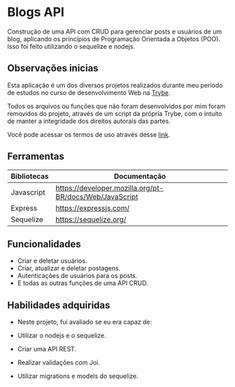 # Blogs API

Construção de uma API com CRUD para gerenciar posts e usuários de um blog, aplicando os princípios de Programação Orientada a Objetos (POO). Isso foi feito utilizando o sequelize e nodejs.

## Observações inicias

Esta aplicação é um dos diversos projetos realizados durante meu período de estudos no curso de desenvolvimento Web na [Trybe](https://www.betrybe.com/).

Todos os arquivos ou funções que não foram desenvolvidos por mim foram removidos do projeto, através de um script da própria Trybe, com o intuito de manter a integridade dos direitos autorais das partes.

Você pode acessar os termos de uso através desse [link](https://www.betrybe.com/termos-de-uso).

## Ferramentas

| Bibliotecas | Documentação |
| ------ | ------ |
| Javascript | https://developer.mozilla.org/pt-BR/docs/Web/JavaScript |
| Express| https://expressjs.com/ |
| Sequelize| https://sequelize.org/|

## Funcionalidades

- Criar e deletar usuários.
- Criar, atualizar e deletar postagens.
- Autenticações de usuários para os posts.
- E todas as outras funções de uma API CRUD.


## Habilidades adquiridas

- Neste projeto, fui avaliado se eu era capaz de:

- Utilizar o nodejs e o sequelize.

- Criar uma API REST.

- Realizar validações com Joi.

- Utilizar migrations e models do sequelize.
